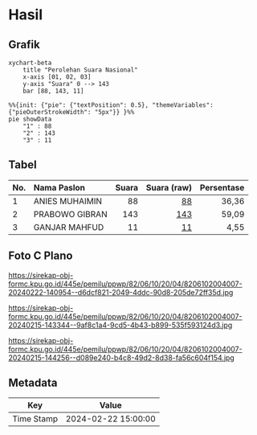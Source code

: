 # Hasil

## Grafik

```mermaid
xychart-beta
    title "Perolehan Suara Nasional"
    x-axis [01, 02, 03]
    y-axis "Suara" 0 --> 143
    bar [88, 143, 11]
```

```mermaid
%%{init: {"pie": {"textPosition": 0.5}, "themeVariables": {"pieOuterStrokeWidth": "5px"}} }%%
pie showData
    "1" : 88
    "2" : 143
    "3" : 11
```

## Tabel

| No. | Nama Paslon    | Suara | Suara (raw) | Persentase |
|:--- |:-------------- | -----:| -----------:| ----------:|
| 1   | ANIES MUHAIMIN | 88    | [88][p-1]   | 36,36      |
| 2   | PRABOWO GIBRAN | 143   | [143][p-2]  | 59,09      |
| 3   | GANJAR MAHFUD  | 11    | [11][p-3]   | 4,55       |


[p-1]: https://github.com/gigit-pemilu/pemilu-2024/blob/main/pilpres/hitung-suara/sub/82-maluku-utara/sub/06-halmahera-timur/sub/10-kota-maba/sub/2004-soagimalaha/sub/007-tps/sub/paslon-1.txt
[p-2]: https://github.com/gigit-pemilu/pemilu-2024/blob/main/pilpres/hitung-suara/sub/82-maluku-utara/sub/06-halmahera-timur/sub/10-kota-maba/sub/2004-soagimalaha/sub/007-tps/sub/paslon-2.txt
[p-3]: https://github.com/gigit-pemilu/pemilu-2024/blob/main/pilpres/hitung-suara/sub/82-maluku-utara/sub/06-halmahera-timur/sub/10-kota-maba/sub/2004-soagimalaha/sub/007-tps/sub/paslon-3.txt

## Foto C Plano

https://sirekap-obj-formc.kpu.go.id/445e/pemilu/ppwp/82/06/10/20/04/8206102004007-20240222-140954--d6dcf821-2049-4ddc-90d8-205de72ff35d.jpg

https://sirekap-obj-formc.kpu.go.id/445e/pemilu/ppwp/82/06/10/20/04/8206102004007-20240215-143344--9af8c1a4-9cd5-4b43-b899-535f593124d3.jpg

https://sirekap-obj-formc.kpu.go.id/445e/pemilu/ppwp/82/06/10/20/04/8206102004007-20240215-144256--d089e240-b4c8-49d2-8d38-fa56c604f154.jpg


## Metadata

| Key        | Value               |
| ---------- | ------------------- |
| Time Stamp | 2024-02-22 15:00:00 |



